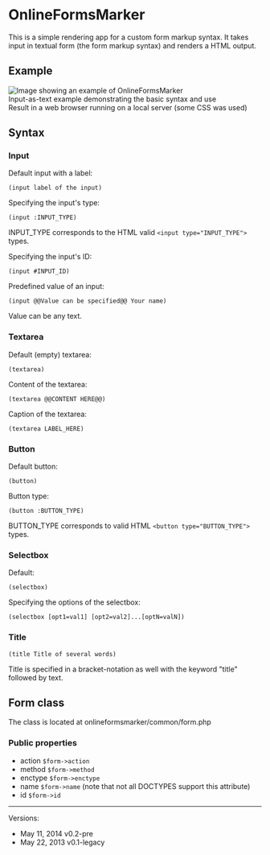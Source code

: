 OnlineFormsMarker
=================

This is a simple rendering app for a custom form markup syntax. It takes input in textual form (the form markup syntax) and renders a HTML output.

Example
-------------

![Image showing an example of OnlineFormsMarker](http://libal.eu/imghost/OFM_Syntax-0.2.0.png "Example of OnlineFormsMarker")
<br>Input-as-text example demonstrating the basic syntax and use
<br>Result in a web browser running on a local server (some CSS was used)

Syntax
------

### Input

Default input with a label:
```
(input label of the input)
```

Specifying the input's type:

```
(input :INPUT_TYPE)
```

INPUT_TYPE corresponds to the HTML valid `<input type="INPUT_TYPE">` types.

Specifying the input's ID:

```
(input #INPUT_ID)
```

Predefined value of an input:

```
(input @@Value can be specified@@ Your name)
```

Value can be any text.

### Textarea

Default (empty) textarea:
```
(textarea)
```

Content of the textarea:
```
(textarea @@CONTENT HERE@@)
```

Caption of the textarea:

```
(textarea LABEL_HERE)
```

### Button

Default button:
```
(button)
```

Button type:

```
(button :BUTTON_TYPE)
```

BUTTON_TYPE corresponds to valid HTML `<button type="BUTTON_TYPE">` types.

### Selectbox

Default:
```
(selectbox)
```

Specifying the options of the selectbox:

```
(selectbox [opt1=val1] [opt2=val2]...[optN=valN])
```

### Title

```
(title Title of several words)
```

Title is specified in a bracket-notation as well with the keyword "title" followed by text.

Form class
----------

The class is located at onlineformsmarker/common/form.php

### Public properties

* action `$form->action`
* method `$form->method`
* enctype `$form->enctype`
* name `$form->name` (note that not all DOCTYPES support this attribute)
* id `$form->id`

------------------
Versions:
- May 11, 2014 v0.2-pre
- May 22, 2013 v0.1-legacy
